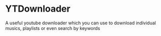 # YTDownloader
A useful youtube downloader which you can use to download individual musics, playlists or even search by keywords

